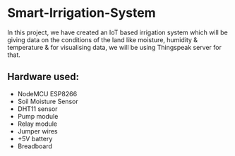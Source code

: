 # Smart-Irrigation-System
In this project, we have created an IoT based irrigation system which will be giving data on the conditions of the land like moisture, humidity & temperature & for visualising data, we will be using Thingspeak server for that.

## Hardware used:
- NodeMCU ESP8266
- Soil Moisture Sensor
- DHT11 sensor
- Pump module
- Relay module
- Jumper wires
- +5V battery
- Breadboard

